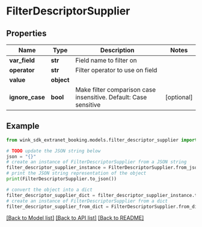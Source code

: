 # FilterDescriptorSupplier


## Properties

Name | Type | Description | Notes
------------ | ------------- | ------------- | -------------
**var_field** | **str** | Field name to filter on | 
**operator** | **str** | Filter operator to use on field | 
**value** | **object** |  | 
**ignore_case** | **bool** | Make filter comparison case insensitive. Default: Case sensitive  | [optional] 

## Example

```python
from wink_sdk_extranet_booking.models.filter_descriptor_supplier import FilterDescriptorSupplier

# TODO update the JSON string below
json = "{}"
# create an instance of FilterDescriptorSupplier from a JSON string
filter_descriptor_supplier_instance = FilterDescriptorSupplier.from_json(json)
# print the JSON string representation of the object
print(FilterDescriptorSupplier.to_json())

# convert the object into a dict
filter_descriptor_supplier_dict = filter_descriptor_supplier_instance.to_dict()
# create an instance of FilterDescriptorSupplier from a dict
filter_descriptor_supplier_from_dict = FilterDescriptorSupplier.from_dict(filter_descriptor_supplier_dict)
```
[[Back to Model list]](../README.md#documentation-for-models) [[Back to API list]](../README.md#documentation-for-api-endpoints) [[Back to README]](../README.md)


